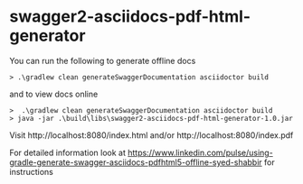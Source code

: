 # swagger2-asciidocs-pdf-html-generator

You can run the following to generate offline docs
```
> .\gradlew clean generateSwaggerDocumentation asciidoctor build
```

and to view docs online

```
>  .\gradlew clean generateSwaggerDocumentation asciidoctor build
> java -jar .\build\libs\swagger2-asciidocs-pdf-html-generator-1.0.jar
```
Visit http://localhost:8080/index.html and/or http://localhost:8080/index.pdf

For detailed information look at https://www.linkedin.com/pulse/using-gradle-generate-swagger-asciidocs-pdfhtml5-offline-syed-shabbir for instructions
